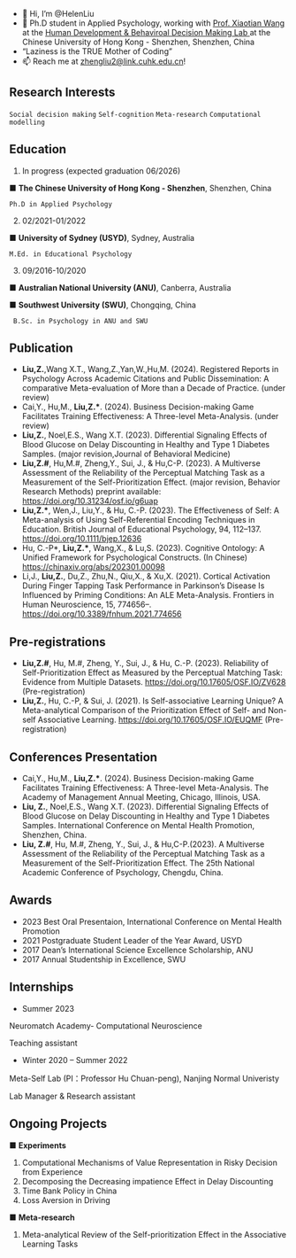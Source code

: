 - 👋 Hi, I’m @HelenLiu
- 🧐 Ph.D student in Applied Psychology, working with [Prof. Xiaotian Wang](https://myweb.cuhk.edu.cn/xtwang) at the [Human Development & Behaviroal Decision Making Lab ](https://hd-bdm-lab.netlify.app)at the Chinese University of Hong Kong - Shenzhen, Shenzhen, China
- “Laziness is the TRUE Mother of Coding”
- 📫 Reach me at zhengliu2@link.cuhk.edu.cn!

Research Interests 
--
 `Social decision making` `Self-cognition` `Meta-research` `Computational modelling` 

Education 
-- 
1. In progress (expected graduation 06/2026)

■	__The Chinese University of Hong Kong - Shenzhen__, Shenzhen, China

	Ph.D in Applied Psychology

2. 02/2021-01/2022

■	__University of Sydney (USYD)__, Sydney, Australia  

	M.Ed. in Educational Psychology

3. 09/2016-10/2020

■	__Australian National University (ANU)__, Canberra, Australia 

■	__Southwest University (SWU)__, Chongqing, China   

	 B.Sc. in Psychology in ANU and SWU
	
Publication
-- 
- __Liu,Z.__,Wang X.T., Wang,Z.,Yan,W.,Hu,M. (2024). Registered Reports in Psychology Across Academic Citations and Public Dissemination: A comparative Meta-evaluation of More than a Decade of Practice. (under review)
- Cai,Y., Hu,M., __Liu,Z.*__. (2024). Business Decision-making Game Facilitates Training Effectiveness: A Three-level Meta-Analysis. (under review)
-  __Liu,Z.__, Noel,E.S., Wang X.T. (2023). Differential Signaling Effects of Blood Glucose on Delay Discounting in Healthy and Type 1 Diabetes Samples. (major revision,Journal of Behavioral Medicine)
-  __Liu,Z.#__, Hu,M.#, Zheng,Y., Sui, J., & Hu,C-P. (2023). A Multiverse Assessment of the Reliability of the Perceptual Matching Task as a Measurement of the Self-Prioritization Effect. (major revision, Behavior Research Methods) preprint available: https://doi.org/10.31234/osf.io/g6uap
-  __Liu,Z.*__, Wen,J., Liu,Y., & Hu, C.-P. (2023). The Effectiveness of Self: A Meta-analysis of Using Self-Referential Encoding Techniques in Education. British Journal of Educational Psychology, 94, 112–137. https://doi.org/10.1111/bjep.12636
- Hu, C.-P*, __Liu,Z.*__, Wang,X., & Lu,S. (2023). Cognitive Ontology: A Unified Framework for Psychological Constructs. (In Chinese) https://chinaxiv.org/abs/202301.00098
-  Li,J., __Liu,Z.__, Du,Z., Zhu,N., Qiu,X., & Xu,X. (2021). Cortical Activation During Finger Tapping Task Performance in Parkinson’s Disease Is Influenced by Priming Conditions: An ALE Meta-Analysis. Frontiers in Human Neuroscience, 15, 774656–. https://doi.org/10.3389/fnhum.2021.774656


Pre-registrations
-- 
- __Liu,Z.#__, Hu, M.#, Zheng, Y., Sui, J., & Hu, C.-P. (2023). Reliability of Self-Prioritization Effect as Measured by the Perceptual Matching Task: Evidence from Multiple Datasets. https://doi.org/10.17605/OSF.IO/ZV628 (Pre-registration)
- __Liu,Z.__, Hu, C.-P, & Sui, J. (2021). Is Self-associative Learning Unique? A Meta-analytical Comparison of the Prioritization Effect of Self- and Non-self Associative Learning. https://doi.org/10.17605/OSF.IO/EUQMF (Pre-registration)

Conferences Presentation
-- 
- Cai,Y., Hu,M., __Liu,Z.*__. (2024). Business Decision-making Game Facilitates Training Effectiveness: A Three-level Meta-Analysis. The Academy of Management Annual Meeting, Chicago, Illinois, USA.
-  __Liu, Z.__, Noel,E.S., Wang X.T. (2023). Differential Signaling Effects of Blood Glucose on Delay Discounting in Healthy and Type 1 Diabetes Samples. International Conference on Mental Health Promotion, Shenzhen, China.
-  __Liu, Z.#__, Hu, M.#, Zheng, Y., Sui, J., & Hu,C-P.(2023). A Multiverse Assessment of the Reliability of the Perceptual Matching Task as a Measurement of the Self-Prioritization Effect. The 25th National Academic Conference of Psychology, Chengdu, China.



Awards 
--
- 2023 Best Oral Presentaion, International Conference on Mental Health Promotion
- 2021 Postgraduate Student Leader of the Year Award, USYD
- 2017 Dean’s International Science Excellence Scholarship, ANU
- 2017 Annual Studentship in Excellence, SWU

Internships
-- 
- Summer 2023 

Neuromatch Academy- Computational Neuroscience

Teaching assistant

- Winter 2020 – Summer 2022 

Meta-Self Lab (PI：Professor Hu Chuan-peng), Nanjing Normal Univeristy 

Lab Manager & Research assistant 

Ongoing Projects
--
■	__Experiments__ 
1. Computational Mechanisms of Value Representation in Risky Decision from Experience 
2. Decomposing the Decreasing impatience Effect in Delay Discounting
3. Time Bank Policy in China
4. Loss Aversion in Driving

■	__Meta-research__
1. Meta-analytical Review of the Self-prioritization Effect in the Associative Learning Tasks

<!---
HelenLiu0609/HelenLiu0609 is a ✨ special ✨ repository because its `README.md` (this file) appears on your GitHub profile.
You can click the Preview link to take a look at your changes.
--->
